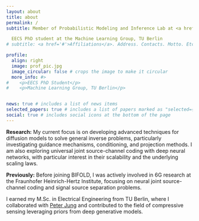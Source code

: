 ```yaml
---
layout: about
title: about
permalink: /
subtitle: Member of Probabilistic Modeling and Inference Lab at <a href='https://www.bifold.berlin/'>BIFOLD</a> <br> <br>

  EECS PhD student at the Machine Learning Group, TU Berlin
# subtitle: <a href='#'>Affiliations</a>. Address. Contacts. Motto. Etc.

profile:
  align: right
  image: prof_pic.jpg
  image_circular: false # crops the image to make it circular
  more_info: #>
#    <p>EECS PhD Student</p>
#    <p>Machine Learning Group, TU Berlin</p>


news: true # includes a list of news items
selected_papers: true # includes a list of papers marked as "selected={true}"
social: true # includes social icons at the bottom of the page
---
```

**Research:** My current focus is on developing advanced techniques for diffusion models to solve general inverse problems, particularly investigating guidance mechanisms, conditioning, and projection methods. I am also exploring universal joint source-channel coding with deep neural networks, with particular interest in their scalability and the underlying scaling laws.

**Previously:**
Before joining BIFOLD, I was actively involved in 6G research at the Fraunhofer Heinrich-Hertz Institute, focusing on neural joint source-channel coding and signal source separation problems.

I earned my M.Sc. in Electrical Engineering from TU Berlin, where I collaborated with <a href='https://www.user.tu-berlin.de/peter.jung/'>Peter Jung</a> and contributed to the field of compressive sensing leveraging priors from deep generative models.

<!-- Write your biography here. Tell the world about yourself. Link to your favorite [subreddit](http://reddit.com). You can put a picture in, too. The code is already in, just name your picture `prof_pic.jpg` and put it in the `img/` folder.

Put your address / P.O. box / other info right below your picture. You can also disable any of these elements by editing `profile` property of the YAML header of your `_pages/about.md`. Edit `_bibliography/papers.bib` and Jekyll will render your [publications page](/al-folio/publications/) automatically.

Link to your social media connections, too. This theme is set up to use [Font Awesome icons](https://fontawesome.com/) and [Academicons](https://jpswalsh.github.io/academicons/), like the ones below. Add your Facebook, Twitter, LinkedIn, Google Scholar, or just disable all of them. -->
